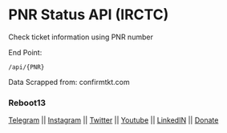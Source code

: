 # PNR Status API (IRCTC)

Check ticket information using PNR number

End Point:

`/api/{PNR}`

Data Scrapped from: confirmtkt.com



### Reboot13

[Telegram](https://telegram.me/reboot13_dev) || [Instagram](https://instagram.com/reboot13_dev) || [Twitter](https://twitter.com/reboot13_dev) || [Youtube](https://youtube.com/krutikraut) || [LinkedIN](https://www.linkedin.com/in/reboot13) || [Donate](https://reboot13.hashnode.dev/donate)


